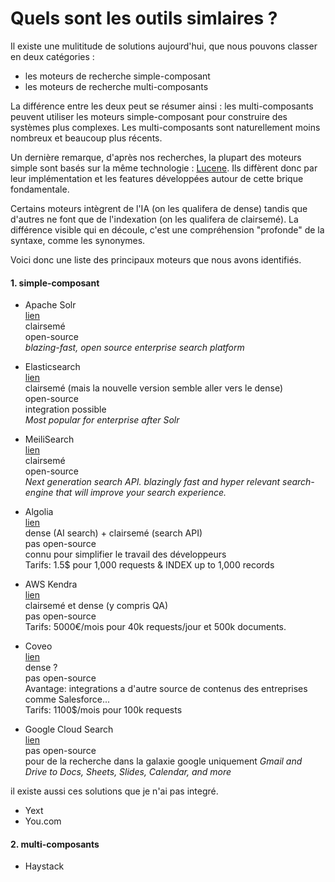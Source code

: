 # Quels sont les outils simlaires ?

Il existe une mulititude de solutions aujourd'hui, que nous pouvons classer en deux catégories :
- les moteurs de recherche simple-composant
- les moteurs de recherche multi-composants  

La différence entre les deux peut se résumer ainsi : les multi-composants peuvent utiliser les moteurs simple-composant pour construire des systèmes plus complexes.
Les multi-composants sont naturellement moins nombreux et beaucoup plus récents.

Un dernière remarque, d'après nos recherches, la plupart des moteurs simple sont basés sur la même technologie : [Lucene](https://lucene.apache.org/).
Ils diffèrent donc par leur implémentation et les features développées autour de cette brique fondamentale.

Certains moteurs intègrent de l'IA (on les qualifera de dense) tandis que d'autres ne font que de l'indexation (on les qualifera de clairsemé).
La différence visible qui en découle, c'est une compréhension "profonde" de la syntaxe, comme les synonymes.


Voici donc une liste des principaux moteurs que nous avons identifiés.

#### 1. simple-composant
- Apache Solr  
[lien](https://solr.apache.org/)  
clairsemé  
open-source  
_blazing-fast, open source enterprise search platform_  

- Elasticsearch  
[lien](https://www.elastic.co/)  
clairsemé (mais la nouvelle version semble aller vers le dense)  
open-source  
integration possible  
_Most popular for enterprise after Solr_    
- MeiliSearch  
[lien](https://www.meilisearch.com/)  
clairsemé  
open-source  
_Next generation search API. blazingly fast and hyper relevant search-engine that will improve your search experience._

- Algolia  
[lien](https://www.algolia.com/)  
dense (AI search) + clairsemé (search API)  
pas open-source  
connu pour simplifier le travail des développeurs  
Tarifs: 1.5$ pour 1,000 requests & INDEX up to 1,000 records  

- AWS Kendra  
[lien](https://aws.amazon.com/kendra/)  
clairsemé et dense (y compris QA)  
pas open-source  
Tarifs: 5000€/mois pour 40k requests/jour et 500k documents.

- Coveo  
[lien](https://www.coveo.com/en/products/platform)  
dense ?  
pas open-source  
Avantage: integrations a d'autre source de contenus des entreprises comme Salesforce...   
Tarifs: 1100$/mois pour 100k requests  

- Google Cloud Search  
[lien](https://workspace.google.com/products/cloud-search/)  
pas open-source  
pour de la recherche dans la galaxie google uniquement *Gmail and Drive to Docs, Sheets, Slides, Calendar, and more*  

il existe aussi ces solutions que je n'ai pas integré.
- Yext  
- You.com  

#### 2. multi-composants  

- Haystack
